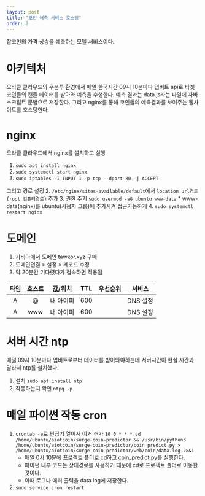 ```yaml
---
layout: post
title: "코인 예측 서비스 호스팅"
order: 2
---
```


잡코인의 가격 상승을 예측하는 모델 서비스이다. 

# 아키텍처

오라클 클라우드의 우분투 환경에서 매일 한국시간 09시 10분마다 업비트 api로 타겟 코인들의 캔들 데이터를 받아와 예측을 수행한다. 예측 결과는 data.js라는 파일에 자바스크립트 문법으로 저장한다. 그리고 nginx를 통해 코인들의 예측결과를 보여주는 웹사이트를 호스팅한다.


# nginx

오라클 클라우드에서 nginx를 설치하고 실행
1. `sudo apt install nginx`
2. `sudo systemctl start nginx`
3. `sudo iptables -I INPUT 1 -p tcp --dport 80 -j ACCEPT`

그리고 경로 설정
2. `/etc/nginx/sites-available/default`에서 `location url경로 {root 컴퓨터경로}` 추가
3. 권한 주기 `sudo usermod -aG ubuntu www-data`
    * www-data(nginx)를 ubuntu(사용자 그룹)에 추가시켜 접근가능하게
4. `sudo systemctl restart nginx`

# 도메인

1. 가비아에서 도메인 tawkor.xyz 구매
2. 도메인연결 > 설정 > 레코드 수정
3. 약 20분간 기다렸다가 접속하면 적용됨

|타입|호스트|값/위치|TTL|우선순위|서비스|
|:---:|:---:|:---:|:---:|:---:|:---:|
|A|@|내 아이피|600||DNS 설정|
|A|www|내 아이피|600||DNS 설정|


# 서버 시간 ntp

매일 09시 10분마다 업비트로부터 데이터를 받아와야하는데 서버시간이 현실 시간과 달라서 ntp를 설치했다.

1. 설치 `sudo apt install ntp`
2. 작동하는지 확인 `ntpq -p`


# 매일 파이썬 작동 cron

1. `crontab -e`로 편집기 열어서 이거 추가 `10 0 * * * cd /home/ubuntu/aiotcoin/surge-coin-predictor && /usr/bin/python3 /home/ubuntu/aiotcoin/surge-coin-predictor/coin_predict.py > /home/ubuntu/aiotcoin/surge-coin-predictor/web/coin/data.log 2>&1`
    * 매일 0시 10분에 프로젝트 폴더로 cd하고 coin_predict.py를 실행한다. 
    * 파이썬 내부 코드는 상대경로를 사용하기 때문에 cd로 프로젝트 폴더로 이동한 것이다.
    * 이때 로그나 에러 출력을 data.log에 저장한다.
1. `sudo service cron restart`

